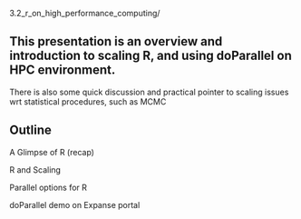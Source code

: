 3.2_r_on_high_performance_computing/

## This presentation is an overview and introduction to scaling R, and using doParallel on HPC environment.

There is also some quick discussion and practical pointer to scaling issues wrt statistical procedures, such as MCMC

## Outline

A Glimpse of R (recap)

R and Scaling

Parallel options for R

doParallel demo on Expanse portal


